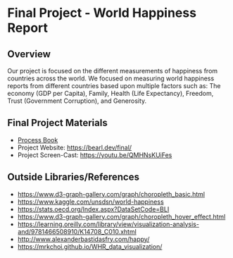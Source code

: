 Final Project - World Happiness Report
===

Overview
---
Our project is focused on the different measurements of happiness from countries across the world.
We focused on measuring world happiness reports from different countries based upon multiple factors such as:
The economy (GDP per Capita), Family, Health (Life Expectancy), Freedom, Trust (Government Corruption), and Generosity.

Final Project Materials
---
* [Process Book](https://github.com/Brian-Earl/final/tree/main/etc)
* Project Website: https://bearl.dev/final/
* Project Screen-Cast: https://youtu.be/QMHNsKUiFes

Outside Libraries/References
---
* https://www.d3-graph-gallery.com/graph/choropleth_basic.html
* https://www.kaggle.com/unsdsn/world-happiness
* https://stats.oecd.org/Index.aspx?DataSetCode=BLI
* https://www.d3-graph-gallery.com/graph/choropleth_hover_effect.html
* https://learning.oreilly.com/library/view/visualization-analysis-and/9781466508910/K14708_C010.xhtml
* http://www.alexanderbastidasfry.com/happy/
* https://mrkchoi.github.io/WHR_data_visualization/





